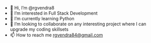- 👋 Hi, I’m @rgvendra8
- 👀 I’m interested in Full Stack Development
- 🌱 I’m currently learning Python
- 💞️ I’m looking to collaborate on any interesting project where I can upgrade my coding skillsets
- 📫 How to reach me rgvendra84@gmail.com

<!---
rgvendra8/rgvendra8 is a ✨ special ✨ repository because its `README.md` (this file) appears on your GitHub profile.
You can click the Preview link to take a look at your changes.
--->
